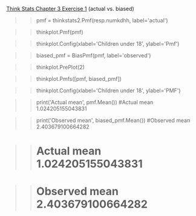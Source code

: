 [Think Stats Chapter 3 Exercise 1](http://greenteapress.com/thinkstats2/html/thinkstats2004.html#toc31) (actual vs. biased)

>> pmf = thinkstats2.Pmf(resp.numkdhh, label='actual')

>> thinkplot.Pmf(pmf)

>> thinkplot.Config(xlabel='Children under 18', ylabel='Pmf')

>> biased_pmf = BiasPmf(pmf, label='observed')

>> thinkplot.PrePlot(2)

>> thinkplot.Pmfs([pmf, biased_pmf])

>> thinkplot.Config(xlabel='Children under 18', ylabel='PMF')

>> print('Actual mean', pmf.Mean())  #Actual mean 1.024205155043831

>> print('Observed mean', biased_pmf.Mean()) #Observed mean 2.403679100664282

>> # Actual mean 1.024205155043831

>> # Observed mean 2.403679100664282
